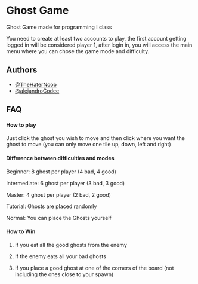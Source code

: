 # Ghost Game

Ghost Game made for programming I class

You need to create at least two accounts to play, the first account getting logged in
will be considered player 1, after login in, you will access the main menu where you can chose the game mode and difficulty.


## Authors

- [@TheHaterNoob](https://www.github.com/TheHaterNoob)
- [@alejandroCodee](https://www.github.com/alejandroCodee)


## FAQ

#### How to play

Just click the ghost you wish to move and then click where you want the ghost to move (you can only move one tile up, down, left and right)

#### Difference between difficulties and modes

Beginner: 8 ghost per player (4 bad, 4 good)

Intermediate: 6 ghost per player (3 bad, 3 good)

Master: 4 ghost per player (2 bad, 2 good)

Tutorial: Ghosts are placed randomly

Normal: You can place the Ghosts yourself

#### How to Win

1) If you eat all the good ghosts from the enemy

2) If the enemy eats all your bad ghosts

3) If you place a good ghost at one of the corners of the board (not including the ones close to your spawn)

